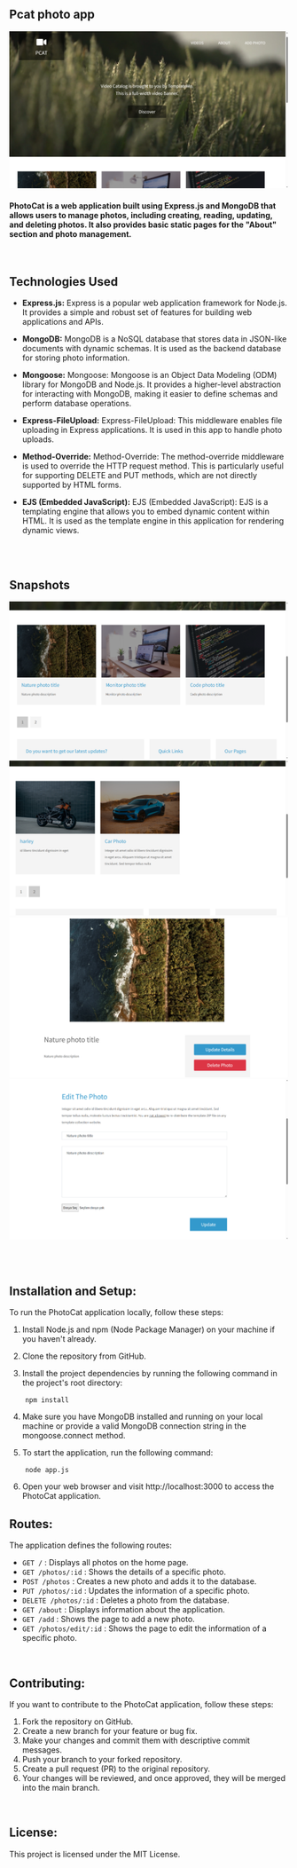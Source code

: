 ## Pcat photo app

![Image](/snapshots/main.png)

#### PhotoCat is a web application built using Express.js and MongoDB that allows users to manage photos, including creating, reading, updating, and deleting photos. It also provides basic static pages for the "About" section and photo management.

<br>

## Technologies Used

- <strong>Express.js:</strong> Express is a popular web application framework for Node.js. It provides a simple and robust set of features for building web applications and APIs.

- <strong>MongoDB:</strong> MongoDB is a NoSQL database that stores data in JSON-like documents with dynamic schemas. It is used as the backend database for storing photo information.

- <strong>Mongoose:</strong> Mongoose: Mongoose is an Object Data Modeling (ODM) library for MongoDB and Node.js. It provides a higher-level abstraction for interacting with MongoDB, making it easier to define schemas and perform database operations.

- <strong>Express-FileUpload:</strong> Express-FileUpload: This middleware enables file uploading in Express applications. It is used in this app to handle photo uploads.

- <strong>Method-Override:</strong> Method-Override: The method-override middleware is used to override the HTTP request method. This is particularly useful for supporting DELETE and PUT methods, which are not directly supported by HTML forms.

- <strong>EJS (Embedded JavaScript):</strong> EJS (Embedded JavaScript): EJS is a templating engine that allows you to embed dynamic content within HTML. It is used as the template engine in this application for rendering dynamic views.

<br>
<br>

## Snapshots

![Image](/snapshots/main-2.png)
![Image](/snapshots/main-page-2.png)
![Image](/snapshots/content.png)
![Image](/snapshots/content-edit.png)

<br>
<br>

## Installation and Setup:
To run the PhotoCat application locally, follow these steps:

1. Install Node.js and npm (Node Package Manager) on your machine if you haven't already.

2. Clone the repository from GitHub.

3. Install the project dependencies by running the following command in the project's root directory:

```
    npm install
```
4. Make sure you have MongoDB installed and running on your local machine or provide a valid MongoDB connection string in the mongoose.connect method.

5. To start the application, run the following command:

```
    node app.js
```

6. Open your web browser and visit http://localhost:3000 to access the PhotoCat application.

## Routes:

The application defines the following routes:

- ``` GET / ``` : Displays all photos on the home page.
- ``` GET /photos/:id ``` : Shows the details of a specific photo.
- ``` POST /photos ``` : Creates a new photo and adds it to the database.
- ``` PUT /photos/:id ``` : Updates the information of a specific photo.
- ``` DELETE /photos/:id ``` : Deletes a photo from the database.
- ``` GET /about ``` : Displays information about the application.
- ``` GET /add ``` : Shows the page to add a new photo.
- ``` GET /photos/edit/:id ``` : Shows the page to edit the information of a specific photo.

<br>

## Contributing:

If you want to contribute to the PhotoCat application, follow these steps:

1. Fork the repository on GitHub.
2. Create a new branch for your feature or bug fix.
3. Make your changes and commit them with descriptive commit messages.
4. Push your branch to your forked repository.
5. Create a pull request (PR) to the original repository.
6. Your changes will be reviewed, and once approved, they will be merged into the main branch.

<br>

## License:

This project is licensed under the MIT License.